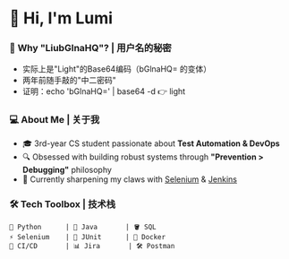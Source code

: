 # 👋 Hi, I'm Lumi

### 🤔 **Why "LiubGlnaHQ"? | 用户名的秘密**
- 实际上是"Light"的Base64编码（bGlnaHQ= 的变体）
- 两年前随手敲的"中二密码"
- 证明：echo 'bGlnaHQ=' | base64 -d 👉 light

### 💻 **About Me | 关于我**
- 🎓 3rd-year CS student passionate about **Test Automation & DevOps**  
- 🔍 Obsessed with building robust systems through **"Prevention > Debugging"** philosophy  
- 🌱 Currently sharpening my claws with [Selenium](https://www.selenium.dev/) & [Jenkins](https://www.jenkins.io/)  

### 🛠️ **Tech Toolbox | 技术栈**
```text
🐍 Python      | 🍵 Java       | 🪣 SQL
⚡ Selenium    | 🧪 JUnit      | 🐳 Docker
🔗 CI/CD       | 📊 Jira       | 🛠️ Postman
